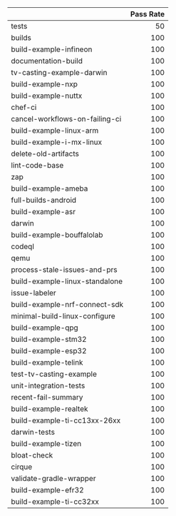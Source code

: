 |                                |   Pass Rate |
|:-------------------------------|------------:|
| tests                          |          50 |
| builds                         |         100 |
| build-example-infineon         |         100 |
| documentation-build            |         100 |
| tv-casting-example-darwin      |         100 |
| build-example-nxp              |         100 |
| build-example-nuttx            |         100 |
| chef-ci                        |         100 |
| cancel-workflows-on-failing-ci |         100 |
| build-example-linux-arm        |         100 |
| build-example-i-mx-linux       |         100 |
| delete-old-artifacts           |         100 |
| lint-code-base                 |         100 |
| zap                            |         100 |
| build-example-ameba            |         100 |
| full-builds-android            |         100 |
| build-example-asr              |         100 |
| darwin                         |         100 |
| build-example-bouffalolab      |         100 |
| codeql                         |         100 |
| qemu                           |         100 |
| process-stale-issues-and-prs   |         100 |
| build-example-linux-standalone |         100 |
| issue-labeler                  |         100 |
| build-example-nrf-connect-sdk  |         100 |
| minimal-build-linux-configure  |         100 |
| build-example-qpg              |         100 |
| build-example-stm32            |         100 |
| build-example-esp32            |         100 |
| build-example-telink           |         100 |
| test-tv-casting-example        |         100 |
| unit-integration-tests         |         100 |
| recent-fail-summary            |         100 |
| build-example-realtek          |         100 |
| build-example-ti-cc13xx-26xx   |         100 |
| darwin-tests                   |         100 |
| build-example-tizen            |         100 |
| bloat-check                    |         100 |
| cirque                         |         100 |
| validate-gradle-wrapper        |         100 |
| build-example-efr32            |         100 |
| build-example-ti-cc32xx        |         100 |